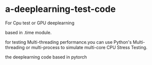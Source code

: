 # a-deeplearning-test-code

For Cpu test or GPU deeplearning

based in .time module. 

for testing Multi-threading performance.you can use Python's Multi-threading or multi-process to simulate multi-core CPU Stress Testing.

the deeplearning code based in pytorch
